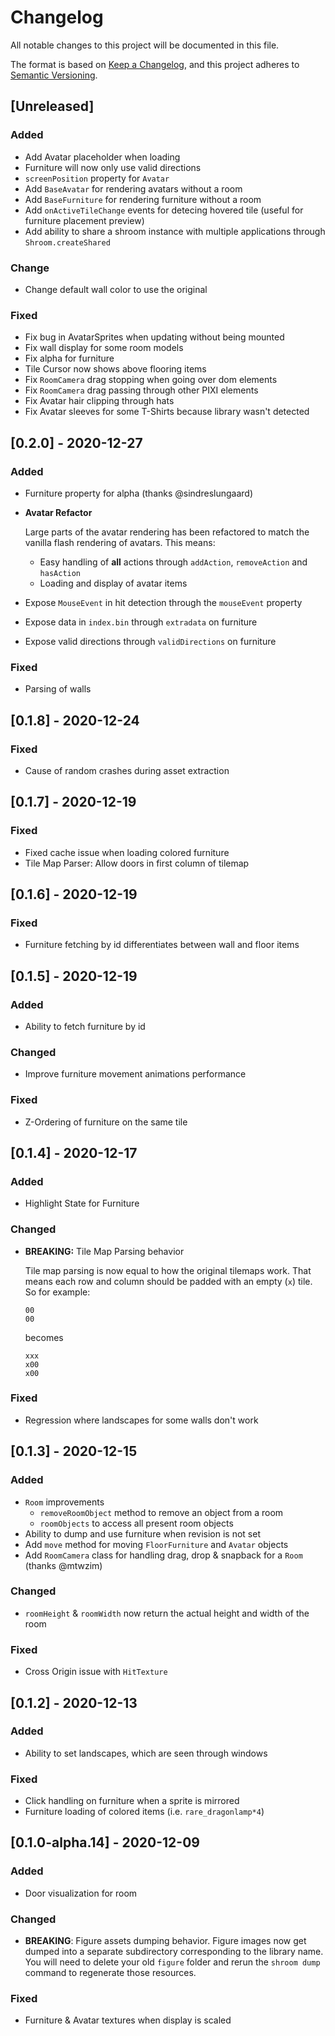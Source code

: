 # Changelog

All notable changes to this project will be documented in this file.

The format is based on [Keep a Changelog](https://keepachangelog.com/en/1.0.0/),
and this project adheres to [Semantic Versioning](https://semver.org/spec/v2.0.0.html).

## [Unreleased]

### Added

- Add Avatar placeholder when loading
- Furniture will now only use valid directions
- `screenPosition` property for `Avatar`
- Add `BaseAvatar` for rendering avatars without a room
- Add `BaseFurniture` for rendering furniture without a room
- Add `onActiveTileChange` events for detecing hovered tile (useful for furniture placement preview)
- Add ability to share a shroom instance with multiple applications through `Shroom.createShared`

### Change

- Change default wall color to use the original

### Fixed

- Fix bug in AvatarSprites when updating without being mounted
- Fix wall display for some room models
- Fix alpha for furniture
- Tile Cursor now shows above flooring items
- Fix `RoomCamera` drag stopping when going over dom elements
- Fix `RoomCamera` drag passing through other PIXI elements
- Fix Avatar hair clipping through hats
- Fix Avatar sleeves for some T-Shirts because library wasn't detected

## [0.2.0] - 2020-12-27

### Added

- Furniture property for alpha (thanks @sindreslungaard)
- **Avatar Refactor**

  Large parts of the avatar rendering has been refactored to match the vanilla flash rendering of avatars.
  This means:

  - Easy handling of **all** actions through `addAction`, `removeAction` and `hasAction`
  - Loading and display of avatar items

- Expose `MouseEvent` in hit detection through the `mouseEvent` property
- Expose data in `index.bin` through `extradata` on furniture
- Expose valid directions through `validDirections` on furniture

### Fixed

- Parsing of walls

## [0.1.8] - 2020-12-24

### Fixed

- Cause of random crashes during asset extraction

## [0.1.7] - 2020-12-19

### Fixed

- Fixed cache issue when loading colored furniture
- Tile Map Parser: Allow doors in first column of tilemap

## [0.1.6] - 2020-12-19

### Fixed

- Furniture fetching by id differentiates between wall and floor items

## [0.1.5] - 2020-12-19

### Added

- Ability to fetch furniture by id

### Changed

- Improve furniture movement animations performance

### Fixed

- Z-Ordering of furniture on the same tile

## [0.1.4] - 2020-12-17

### Added

- Highlight State for Furniture

### Changed

- **BREAKING:** Tile Map Parsing behavior

  Tile map parsing is now equal to how the original tilemaps work. That means each row and column should be padded with an empty (`x`) tile. So for example:

  ```
  00
  00
  ```

  becomes

  ```
  xxx
  x00
  x00
  ```

### Fixed

- Regression where landscapes for some walls don't work

## [0.1.3] - 2020-12-15

### Added

- `Room` improvements
  - `removeRoomObject` method to remove an object from a room
  - `roomObjects` to access all present room objects
- Ability to dump and use furniture when revision is not set
- Add `move` method for moving `FloorFurniture` and `Avatar` objects
- Add `RoomCamera` class for handling drag, drop & snapback for a `Room` (thanks @mtwzim)

### Changed

- `roomHeight` & `roomWidth` now return the actual height and width of the room

### Fixed

- Cross Origin issue with `HitTexture`

## [0.1.2] - 2020-12-13

### Added

- Ability to set landscapes, which are seen through windows

### Fixed

- Click handling on furniture when a sprite is mirrored
- Furniture loading of colored items (i.e. `rare_dragonlamp*4`)

## [0.1.0-alpha.14] - 2020-12-09

### Added

- Door visualization for room

### Changed

- **BREAKING**: Figure assets dumping behavior.
  Figure images now get dumped into a separate subdirectory corresponding to the library name. You will need to delete your old `figure` folder and rerun the `shroom dump` command to regenerate those resources.

### Fixed

- Furniture & Avatar textures when display is scaled
